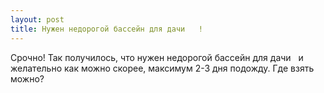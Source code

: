 ```yaml
---
layout: post 
title: Нужен недорогой бассейн для дачи ‌ ‌ ! 
--- 
```

Срочно! Так получилось, что нужен недорогой бассейн для дачи ‌ ‌ и желательно как можно скорее, максимум 2-3 дня подожду. Где взять можно?